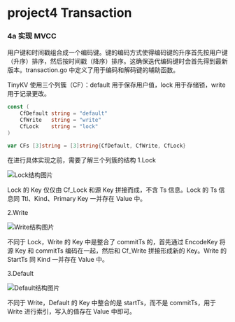 # project4 Transaction

### 4a 实现 MVCC 

用户键和时间戳组合成一个编码键。键的编码方式使得编码键的升序首先按用户键（升序）排序，然后按时间戳（降序）排序。这确保迭代编码键时会首先得到最新版本。transaction.go 中定义了用于编码和解码键的辅助函数。

TinyKV 使用三个列簇（CF）：default 用于保存用户值，lock 用于存储锁，write 用于记录更改。

```go
const (
	CfDefault string = "default"
	CfWrite   string = "write"
	CfLock    string = "lock"
)

var CFs [3]string = [3]string{CfDefault, CfWrite, CfLock}
```

在进行具体实现之前，需要了解三个列簇的结构
1.Lock

![Lock结构图片](https://github.com/sakura-ysy/TinyKV-2022-doc/raw/main/doc/project4/%E5%9B%BE%E7%89%872.png "Lock结构")

Lock 的 Key 仅仅由 Cf_Lock 和源 Key 拼接而成，不含 Ts 信息。Lock 的 Ts 信息同 Ttl、Kind、Primary Key 一并存在 Value 中。

2.Write

![Write结构图片](https://github.com/sakura-ysy/TinyKV-2022-doc/raw/main/doc/project4/%E5%9B%BE%E7%89%875.png "Write结构")

不同于 Lock，Write 的 Key 中是整合了 commitTs 的，首先通过 EncodeKey 将源 Key 和 commitTs 编码在一起，然后和 Cf_Write 拼接形成新的 Key。Write 的 StartTs 同 Kind 一并存在 Value 中。

3.Default

![Default结构图片](https://github.com/sakura-ysy/TinyKV-2022-doc/raw/main/doc/project4/%E5%9B%BE%E7%89%877.png "Default结构")

不同于 Write，Default 的 Key 中整合的是 startTs，而不是 commitTs，用于 Write 进行索引，写入的值存在 Value 中即可。
